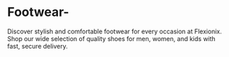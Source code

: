 # Footwear-
Discover stylish and comfortable footwear for every occasion at Flexionix. Shop our wide selection of quality shoes for men, women, and kids with fast, secure delivery.
